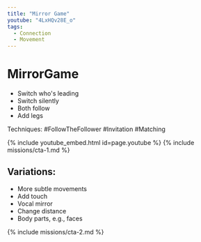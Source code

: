 ```yaml
---
title: "Mirror Game"
youtube: "4LxHQv28E_o"
tags:
  - Connection
  - Movement
---
```


# MirrorGame #

* Switch who's leading
* Switch silently
* Both follow
* Add legs

Techniques: #FollowTheFollower #Invitation #Matching

{% include youtube_embed.html id=page.youtube %}
{% include missions/cta-1.md %}
## Variations: ##
* More subtle movements
* Add touch
* Vocal mirror
* Change distance
* Body parts, e.g., faces 

{% include missions/cta-2.md %}
